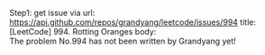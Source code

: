 Step1: get issue via url: https://api.github.com/repos/grandyang/leetcode/issues/994 
 title:[LeetCode] 994. Rotting Oranges 
 body:  
 The problem No.994 has not been written by Grandyang yet!